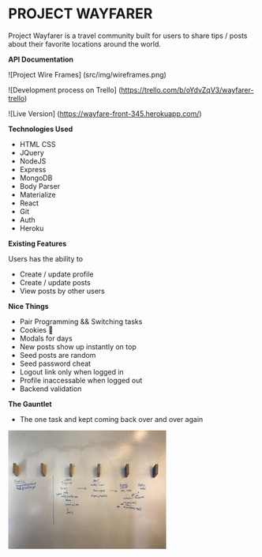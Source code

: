 # PROJECT WAYFARER

Project Wayfarer is a travel community built for users to share tips / posts about their favorite locations around the world.

**API Documentation**

![Project Wire Frames] (src/img/wireframes.png)

![Development process on Trello] (https://trello.com/b/oYdvZqV3/wayfarer-trello)

![Live Version] (https://wayfare-front-345.herokuapp.com/)

**Technologies Used**

- HTML CSS
- JQuery
- NodeJS
- Express
- MongoDB
- Body Parser
- Materialize
- React
- Git
- Auth
- Heroku

**Existing Features**

Users has the ability to
- Create / update profile
- Create / update posts
- View posts by other users

**Nice Things**

- Pair Programming && Switching tasks
- Cookies 🍪
- Modals for days
- New posts show up instantly on top
- Seed posts are random
- Seed password cheat
- Logout link only when logged in
- Profile inaccessable when logged out
- Backend validation

**The Gauntlet**
- The one task and kept coming back over and over again

![Master this](src/img/gauntlet.jpg)
